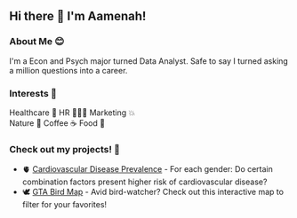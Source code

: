 ## Hi there 👋 I'm Aamenah! 
### About Me 😊
I'm a Econ and Psych major turned Data Analyst. Safe to say I turned asking a million questions into a career. 

### Interests 🤔
Healthcare 🏥 HR 🧑‍🤝‍🧑 Marketing 💥\
Nature 🥾 Coffee ☕ Food 🍔

### Check out my projects! 💭 
- 🫀 [Cardiovascular Disease Prevalence](https://github.com/aamenahelsherif/heartbeat) - For each gender: Do certain combination factors present higher risk of cardiovascular disease?
- 🕊️ [GTA Bird Map](https://public.tableau.com/app/profile/aamenah.elsherif/viz/GTHABirdMap/Presentation) - Avid bird-watcher? Check out this interactive map to filter for your favorites! 
<!--
**aamenahelsherif/aamenahelsherif** is a ✨ _special_ ✨ repository because its `README.md` (this file) appears on your GitHub profile.

Here are some ideas to get you started:

- 🔭 I’m currently working on 
- 🌱 I’m currently learning ...
- 👯 I’m looking to collaborate on ...
- 🤔 I’m looking for help with ...
- 💬 Ask me about ...
- 📫 How to reach me: ...
- 😄 Pronouns: ...
- ⚡ Fun fact: ...
-->
